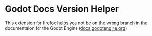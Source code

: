 # Godot Docs Version Helper
This extension for firefox helps you not be on the wrong branch in the documentaion for the Godot Engine ([docs.godotengine.org](https://docs.godotengine.org))
